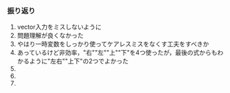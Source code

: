 ### 振り返り
1. vector入力をミスしないように
2. 問題理解が良くなかった
3. やはり一時変数をしっかり使ってケアレスミスをなくす工夫をすべきか
4. あっているけど非効率，"右""左""上""下"を4つ使ったが，最後の式からもわかるように"左右""上下"の2つでよかった
5. 
6. 
7. 
